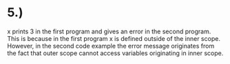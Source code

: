 # 5.)

x prints 3 in the first program and gives an error in the second program.  This is because in the first program x is defined outside of the inner scope.  However, in the second code example the error message originates from the fact that outer scope cannot access variables originating in inner scope.  